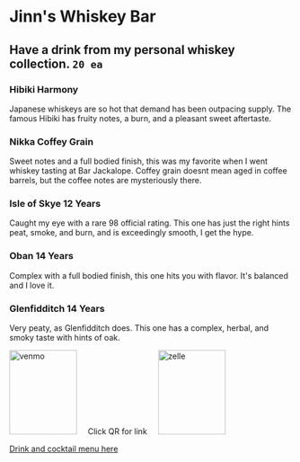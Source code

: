 # Jinn's Whiskey Bar 
## Have a drink from my personal whiskey collection. `20 ea`

### Hibiki Harmony
Japanese whiskeys are so hot that demand has been outpacing supply. The famous Hibiki has fruity notes, a burn, and a pleasant sweet aftertaste.  

### Nikka Coffey Grain
Sweet notes and a full bodied finish, this was my favorite when I went whiskey tasting at Bar Jackalope. Coffey grain doesnt mean aged in coffee barrels, but the coffee notes are mysteriously there. 

### Isle of Skye 12 Years
Caught my eye with a rare 98 official rating.  This one has just the right hints peat, smoke, and burn, and is exceedingly smooth, I get the hype.  

### Oban 14 Years
Complex with a full bodied finish, this one hits you with flavor. It's balanced and I love it. 

### Glenfidditch 14 Years
Very peaty, as Glenfidditch does. This one has a complex, herbal, and smoky taste with hints of oak. 

<a href="https://venmo.com/u/heyyyyjinn"><img src="qr1.jpg" alt="venmo" style="width: 120px; height: 150px;"></a>    &nbsp;   &nbsp;  Click QR for link &nbsp;   &nbsp;    <a href="https://enroll.zellepay.com/qr-codes?data=eyJuYW1lIjoiSk9OQVRIQU4iLCJ0b2tlbiI6Imp5b3VuZzA2OTZAZ21haWwuY29tIn0="><img src="qr2.jpg" alt="zelle" style="width: 120px; height: 150px;"></a>

[Drink and cocktail menu here](https://www.spinandsip.com/axmenu)